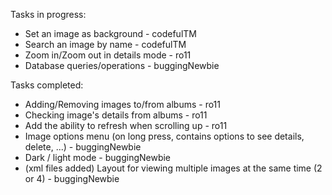 Tasks in progress:
- Set an image as background - codefulTM
- Search an image by name - codefulTM
- Zoom in/Zoom out in details mode - ro11
- Database queries/operations - buggingNewbie

Tasks completed: 
- Adding/Removing images to/from albums - ro11
- Checking image's details from albums - ro11
- Add the ability to refresh when scrolling up - ro11
- Image options menu (on long press, contains options to see details, delete, ...) - buggingNewbie
- Dark / light mode - buggingNewbie
- (xml files added) Layout for viewing multiple images at the same time (2 or 4) - buggingNewbie